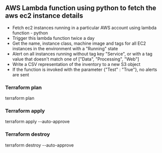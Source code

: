 ## AWS Lambda function using python to fetch the aws ec2 instance details

* Fetch ec2 instances running in a particular AWS account using lambda function - python
* Trigger this lambda function twice a day
* Get the name, instance class, machine image and tags for all EC2 instances in the environment
with a "Running" state
* Alert on all instances running without tag key "Service", or with a tag value that doesn't match
one of ["Data", "Processing", "Web"]
* Write a CSV representation of the inventory to a new S3 object
* If the function is invoked with the parameter {"Test" : "True"}, no alerts are sent

### Terraform plan
terraform plan

### Terraform apply
terraform apply --auto-approve

### Terraform destroy
terraform destroy --auto-approve